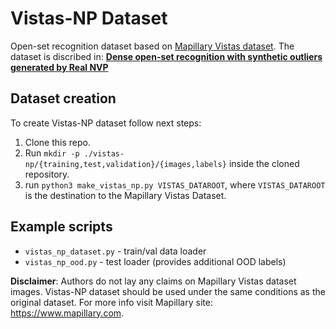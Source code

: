 
# Vistas-NP  Dataset
Open-set recognition dataset based on [Mapillary Vistas dataset](https://www.mapillary.com/dataset/vistas).
The dataset is discribed in: [**Dense open-set recognition with synthetic outliers generated by Real NVP**](https://arxiv.org/abs/2011.11094)

## Dataset creation
To create Vistas-NP dataset follow next steps:
1. Clone this repo.
2. Run `mkdir -p ./vistas-np/{training,test,validation}/{images,labels}` inside the cloned repository.
3. run `python3 make_vistas_np.py VISTAS_DATAROOT`, where `VISTAS_DATAROOT` is the destination to the Mapillary Vistas Dataset.


## Example scripts
- `vistas_np_dataset.py` - train/val data loader
- `vistas_np_ood.py`  -  test loader (provides additional OOD labels)

**Disclaimer**: Authors do not lay any claims on Mapillary Vistas dataset images. Vistas-NP dataset should be used under the same conditions as the original dataset. For more info visit Mapillary site: https://www.mapillary.com.
